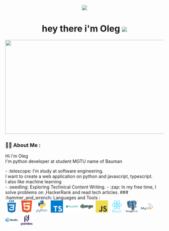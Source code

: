 
 <div id="header" align="center">
  <img src="https://media.giphy.com/media/M9gbBd9nbDrOTu1Mqx/giphy.gif" width="100"/>
</div>
<h1 align="center">
  hey there i'm Oleg 
  <img src="https://media.giphy.com/media/hvRJCLFzcasrR4ia7z/giphy.gif" width="30px"/>
</h1>
   <div align="center">
      <img src="https://media.giphy.com/media/dWesBcTLavkZuG35MI/giphy.gif" width="600" height="300"/>
    </div>
    
### :woman_technologist: About Me :
<div>
  <p>
     <a>
      Hi i'm Oleg<br>
      I'm python developer at student MGTU name of Bauman <br>
   </a>
 </p>
</div>
- :telescope: I’m study at software engineering.<br> I want to create a web application on python and javascript, typescript.<br> I also like machine learning<br>
- :seedling: Exploring Technical Content Writing.
- :zap: In my free time, I solve problems on ,HackerRank and read tech articles.
### :hammer_and_wrench: Languages and Tools :
<div>
  <img src="https://github.com/devicons/devicon/blob/master/icons/css3/css3-plain-wordmark.svg"  title="CSS3" alt="CSS" width="40" height="40"/>&nbsp;
  <img src="https://github.com/devicons/devicon/blob/master/icons/html5/html5-original.svg" title="HTML5" alt="HTML" width="40" height="40"/>&nbsp;
  <img src="https://github.com/devicons/devicon/blob/master/icons/python/python-original-wordmark.svg" title="HTML5" aly="HTML" width="40"/>&nbsp;
  <img src="https://github.com/devicons/devicon/blob/master/icons/typescript/typescript-original.svg" title="HTML5" aly="HTML"  width="40"/>&nbsp;
 <img src="https://github.com/devicons/devicon/blob/master/icons/fastapi/fastapi-original-wordmark.svg" title="HTML5" aly="HTML" width="40"/>&nbsp;
 <img src="https://github.com/devicons/devicon/blob/master/icons/django/django-plain-wordmark.svg" title="HTML5" aly="HTML" width="40"/>&nbsp;
 <img src="https://github.com/devicons/devicon/blob/master/icons/javascript/javascript-original.svg" title="HTML5" aly="HTML" width="40"/>&nbsp;
 <img src="https://github.com/devicons/devicon/blob/master/icons/react/react-original-wordmark.svg" title="HTML5" aly="HTML" width="40"/>&nbsp;
 <img src="https://github.com/devicons/devicon/blob/master/icons/postgresql/postgresql-original-wordmark.svg" title="HTML5" aly="HTML" width="40"/>&nbsp;
 <img src="https://github.com/devicons/devicon/blob/master/icons/mysql/mysql-original-wordmark.svg" title="HTML5" aly="HTML" width="40"/>&nbsp;
 <img src="https://github.com/devicons/devicon/blob/master/icons/numpy/numpy-original-wordmark.svg" title="HTML5" aly="HTML" width="40"/>&nbsp;
 <img src="https://github.com/devicons/devicon/blob/master/icons/pandas/pandas-original-wordmark.svg" title="HTML5" aly="HTML" width="40"/>&nbsp;
</div>

